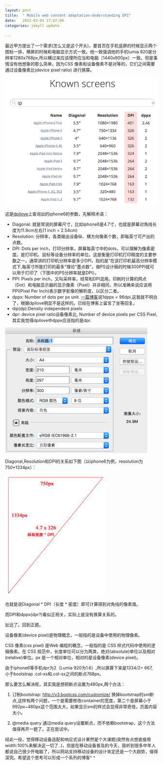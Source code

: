 ```yaml
---
layout: post
title:  " Mobile web content adaptation-Understanding DPI"
date:   2015-03-01 17:07:00
categories: jekyll update

---
```



最近甲方提出了一个需求(怎么又是这个开头)，要首页在手机竖屏的时候显示两个图标一排，横屏的时候和电脑显示方式一致。他一致强调他的手机lumia 920是分辨率1280x768px,所以横过来应该理所应当和电脑（1440x900px）一致。但是事情没有他想象的那么简单，因为CSS 像素和设备像素不是对等的，它们之间需要通过设备像素比(device pixel ratio) 进行换算。

<!-- more -->

![](../assets/article_images/2015/dpi-1.png)

这是[dpilove](http://dpi.lv/)上查询出的iphone6的参数，先解释术语：

* Diagonal: 就是常说的屏幕尺寸，比如iphone6是4.7寸，也就是屏幕对角线长度为11.9cm左右(1 inch = 2.54cm)
* Resolution: 分辨率，各类输出设备纵、横方向像素个数，即每英寸可产出的点数。
* DPI: Dots per inch，打印分辨率，屏幕每英寸中的dots，可以理解为像素密度。是打印机、鼠标等设备分辨率的单位。这是衡量打印机打印精度的主要参数之一，通常讲的打印机分辨率是多少DPI，指的是"在该打印机最高分辨率模式下,每英寸所能打印的最多"理论"墨点数"。做PS设计稿的时候300PPI就可以用于打印了（下图中的PS分辨率就是DPI）。
* PPI: Pixels per inch，又叫采样率，经常和DPI混用。印刷时计算的网点（Dot）和电脑显示器的显示像素（Pixel）并非相同，所以准确来说应该用PPI(Pixel Per Inch)表示数字影像的解析度，以区分二者。
* dppx: Number of dots per px unit. [一篇博客](http://madewithdrew.com/blog/working-with-dppx/)说1dppx = 96dpi,这我就不明白了，根据dpilove明显不是这样的。已经在博客上留言了坐等回复。
* dip(dp):Density independent pixels 
* dpr: device pixel ratio设备像素比, Number of device pixels per CSS Pixel,其实我觉得dpilove中dppx应该指的是dpr.

![](../assets/article_images/2015/dpi-2.png)


Diagonal,Resolution和DPI的关系如下图（以iphone6为例，resolution为750*1334px）：

![](../assets/article_images/2015/dpi-3.png)

也就是说Diagonal * DPI（长度 * 密度）即可计算得到对角线的像素值。

而DPI和dppx(dpr?)看似正相关，实际上是没有换算关系的。

扯远了。回到正题。

设备像素(device pixel)是物理概念，一般指的是设备中使用的物理像素。

CSS 像素(css pixel) 是Web 编程的概念，一般指的是 CSS 样式代码中使用的逻辑像素。在 CSS 规范中，长度单位可以分为两类，绝对(absolute)单位以及相对(relative)单位。px 是一个相对单位，相对的是设备像素(device pixel)。

由于iphone6等手机dpr为2（Lumia 920为1.6）,所以换算下来是1334/2= 667, 小于bootstrap .col-xs和.col-sx之间的断点768px。

那么要怎么解决呢，其实我是想把断点设置为480px,两个办法：

1. 订制bootstrap: http://v3.bootcss.com/customize/
	换掉bootstrap的sm断点,这样有两个问题，一个是需要修改container的宽度，第二个是屏幕小于992px~480px这个范围太大，如果显示sm的样式会显得非常奇怪，页面内容太小。
	
2. @media query
	通过media query设置断点，而不依赖bootstrap，这个方法值得再开一题了。正在尝试中。 


经此一役，觉得移动设备适配和响应式设计果然是个大课题(突然有点想直接用width:100%来解决这一切了..)，但是在移动设备普及的今天，我听到很多中年人都说自己很少开电脑了，所以网站支持移动设备的设计肯定还是一个大趋势，值得深究。希望这个思考可以形成一个系列的博客^ ^